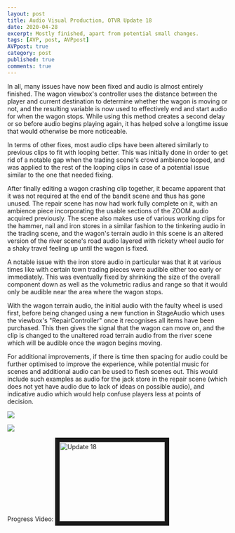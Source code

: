 ```yaml
---
layout: post
title: Audio Visual Production, OTVR Update 18
date: 2020-04-28
excerpt: Mostly finished, apart from potential small changes.
tags: [AVP, post, AVPpost]
AVPpost: true
category: post
published: true
comments: true
---
```

In all, many issues have now been fixed and audio is almost entirely finished. The wagon viewbox's controller uses the distance between the player and current destination to determine whether the wagon is moving or not, and the resulting variable is now used to effectively end and start audio for when the wagon stops. While using this method creates a second delay or so before audio begins playing again, it has helped solve a longtime issue that would otherwise be more noticeable.

In terms of other fixes, most audio clips have been altered similarly to previous clips to fit with looping better. This was initially done in order to get rid of a notable gap when the trading scene's crowd ambience looped, and was applied to the rest of the looping clips in case of a potential issue similar to the one that needed fixing. 

After finally editing a wagon crashing clip together, it became apparent that it was not required at the end of the bandit scene and thus has gone unused. The repair scene has now had work fully complete on it, with an ambience piece incorporating the usable sections of the ZOOM audio acquired previously. The scene also makes use of various working clips for the hammer, nail and iron stores in a similar fashion to the tinkering audio in the trading scene, and the wagon's terrain audio in this scene is an altered version of the river scene's road audio layered with rickety wheel audio for a shaky travel feeling up until the wagon is fixed.

A notable issue with the iron store audio in particular was that it at various times like with certain town trading pieces were audible either too early or immediately. This was eventually fixed by shrinking the size of the overall component down as well as the volumetric radius and range so that it would only be audible near the area where the wagon stops.  

With the wagon terrain audio, the initial audio with the faulty wheel is used first, before being changed using a new function in StageAudio which uses the viewbox's "RepairController" once it recognises all items have been purchased. This then gives the signal that the wagon can move on, and the clip is changed to the unaltered road terrain audio from the river scene which will be audible once the wagon begins moving.

For additional improvements, if there is time then spacing for audio could be further optimised to improve the experience, while potential music for scenes and additional audio can be used to flesh scenes out. This would include such examples as audio for the jack store in the repair scene (which does not yet have audio due to lack of ideas on possible audio), and indicative audio which would help confuse players less at points of decision. 

<a href="https://i.imgur.com/LUIgqCD.png"><img src="https://i.imgur.com/LUIgqCD.png"></a>

<a href="https://i.imgur.com/2hNF46N.png"><img src="https://i.imgur.com/2hNF46N.png"></a>

Progress Video:
<a href="http://www.youtube.com/watch?feature=player_embedded&v=5hFChl3QSHo" target="_blank"><img src="http://img.youtube.com/vi/5hFChl3QSHo/0.jpg" alt="Update 18" width="240" height="180" border="10" /></a>